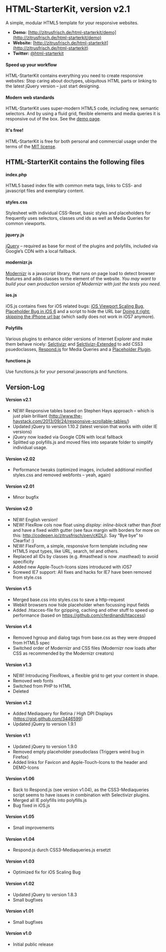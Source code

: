 # HTML-StarterKit, version v2.1
A simple, modular HTML5 template for your responsive websites.

+ **Demo:** [http://zitrusfrisch.de/html-starterkit/demo](http://zitrusfrisch.de/html-starterkit/demo)  
+ **Website:** [http://zitrusfrisch.de/html-starterkit](http://zitrusfrisch.de/html-starterkit)  
+ **Twitter:** [@html-starterkit](http://twitter.com/html-starterkit)  

#### Speed up your workflow
HTML-StarterKit contains everything you need to create responsive websites: Stop caring about doctypes, ubiquitous HTML parts or linking to the latest jQuery version – just start designing.

#### Modern web standards
HTML-StarterKit uses super-modern HTML5 code, including new, semantic selectors. And by using a fluid grid, flexible elements and media queries it is responsive out of the box. See the [demo page](http://zitrusfrisch.de/html-starterkit/demo).

#### It's free!
HTML-StarterKit is free for both personal and commercial usage under the terms of the [MIT license](http://opensource.org/licenses/MIT).

## HTML-StarterKit contains the following files

#### index.php
HTML5 based index file with common meta tags, links to CSS- and javascript files and exemplary content.

#### styles.css
Stylesheet with individual CSS-Reset, basic styles and placeholders for frequently uses selectors, classes und ids as well as Media Queries for common viewports.

#### jquery.js
[jQuery](http://jquery.com/) – required as base for most of the plugins and polyfills, included via Google’s CDN with a local fallback.

#### modernizr.js
[Modernizr](http://modernizr.com/) is a javascript library, that runs on page load to detect browser features and adds classes to the element of the website. _You may want to build your own production version of Modernizr with just the tests you need._

#### ios.js
iOS.js contains fixes for iOS related bugs: [iOS Viewport Scaling Bug](https://gist.github.com/901295), [Placeholder Bug in iOS 6](http://mooki83.tistory.com) and a script to hide the URL bar [Doing it right: skipping the iPhone url bar](http://remysharp.com/2010/08/05/doing-it-right-skipping-the-iphone-url-bar/) (which sadly does not work in iOS7 anymore).

#### Polyfills
Various plugins to enhance older versions of Internet Explorer and make them behave nicely: [Selctivizr](http://selectivizr.com) and [Selctivizr-Extended](http://github.com/keithclark/JQuery-Extended-Selectors) to add CSS3 psuedoclasses, [Respond.js](http://j.mp/respondjs) for Media Queries and a [Placeholder Plugin](https://github.com/mathiasbynens/jquery-placeholder).

#### functions.js
Use functions.js for your personal javascripts and functions.

## Version-Log  

#### Version v2.1 
+ NEW! Responsive tables based on Stephen Hays approach – which is just plain brilliant (http://www.the-haystack.com/2013/09/24/responsive-scrollable-tables/)
+ Updated jQuery to version 1.10.2 (latest version that works with older IE versions)
+ jQuery now loaded via Google CDN with local fallback
+ Splitted up polyfills.js and moved files into separate folder to simplify individual usage.

#### Version v2.02
+ Performance tweaks (optimized images, included additional minified styles.css and removed webfonts – yeah, again)

#### Version v2.01
+ Minor bugfix

#### Version v2.0
+ NEW! English version! 
+ NEW! FlexRow cols now float using _display: inline-block_ rather than _float_ and have a fixed width gutter (see faux margin with borders for more on this: http://codepen.io/zitrusfrisch/pen/cKDLj). Say “Bye bye” to Clearfix! :)
+ NEW! FlexForm, a simple, responsive form template including new HTML5 input types, like URL, search, tel and others.
+ Replaced all IDs by classes (e.g. #masthead is now .masthead) to avoid specificity
+ Added new Apple-Touch-Icons sizes introduced with iOS7
+ Screwed IE7 support: All fixes and hacks for IE7 have been removed from style.css

#### Version v1.5  
+ Merged base.css into styles.css to save a http-request
+ Webkit browsers now hide placeholder when focussing input fields
+ Added .htacces-file for gzipping, caching and other stuff to speed up performance (based on https://github.com/cferdinandi/htaccess)  

#### Version v1.4
+ Removed hgroup and dialog tags from base.css as they were dropped from HTML5 spec  
+ Switched order of Modernizr and CSS files (Modernizr now loads after CSS as recommended by the Modernizr creators)

#### Version v1.3
+ NEW! Introducing FlexRows, a flexible grid to get your content in shape.
+ Removed web fonts
+ Switched from PHP to HTML
+ Deleted <dialog> from base.css (deprecated)

#### Version v1.2
+ Added Mediaquery for Retina / High DPI Displays (https://gist.github.com/3446599)
+ Updated jQuery to version 1.9.1

#### Version v1.1
+ Updated jQuery to version 1.9.0
+ Removed empty placeholder pseudoclass (Triggers weird bug in Firefox)
+ Added links for Favicon and Apple-Touch-Icons to the header and DEMO-Icons

#### Version v1.06
+ Back to Respond.js (see version v1.04), as the CSS3-Mediaqueries script seems to have issues in combination with Selectivizr plugins.
+ Merged all IE polyfills into polyfills.js
+ Bug fixed in iOS.js

#### Version v1.05
+ Small improvements

#### Version v1.04
+ Respond.js durch CSS3-Mediaqueries.js ersetzt

#### Version v1.03
+ Optimized fix for iOS Scaling Bug

#### Version v1.02
+ Updated jQuery to version 1.8.3
+ Small bugfixes

#### Version v1.01
+ Small bugfixes

#### Version v1.0
+ Initial public release

